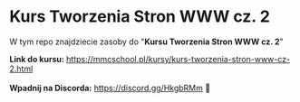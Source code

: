 # Kurs Tworzenia Stron WWW cz. 2
W tym repo znajdziecie zasoby do "**Kursu Tworzenia Stron WWW cz. 2**"

**Link do kursu:** https://mmcschool.pl/kursy/kurs-tworzenia-stron-www-cz-2.html <br><br>
**Wpadnij na Discorda:** https://discord.gg/HkgbRMm 🙂
